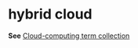 # hybrid cloud

**See** [Cloud-computing term collection](../term-collections/cloud-computing-terms.md)
